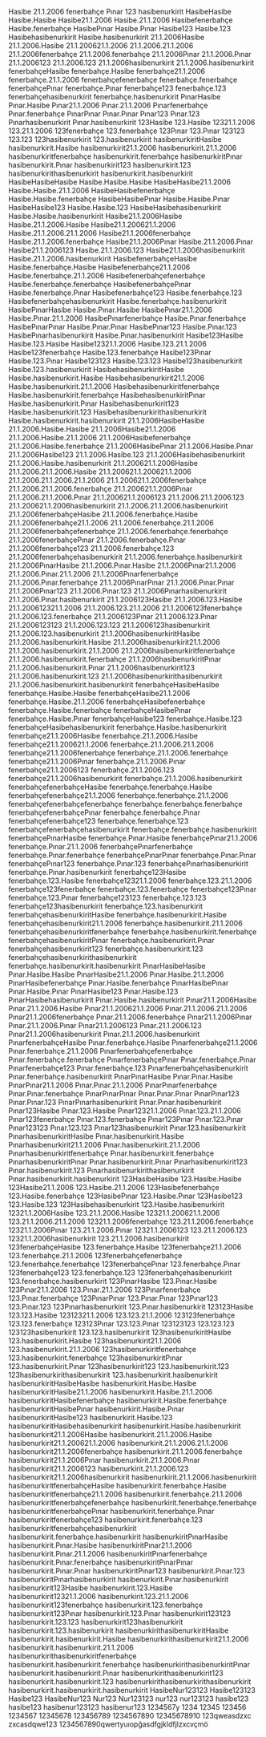 ﻿Hasibe
21.1.2006
fenerbahçe
Pınar
123
hasibenurkirit
HasibeHasibe
Hasibe.Hasibe
Hasibe21.1.2006
Hasibe.21.1.2006
Hasibefenerbahçe
Hasibe.fenerbahçe
HasibePınar
Hasibe.Pınar
Hasibe123
Hasibe.123
Hasibehasibenurkirit
Hasibe.hasibenurkirit
21.1.2006Hasibe
21.1.2006.Hasibe
21.1.200621.1.2006
21.1.2006.21.1.2006
21.1.2006fenerbahçe
21.1.2006.fenerbahçe
21.1.2006Pınar
21.1.2006.Pınar
21.1.2006123
21.1.2006.123
21.1.2006hasibenurkirit
21.1.2006.hasibenurkirit
fenerbahçeHasibe
fenerbahçe.Hasibe
fenerbahçe21.1.2006
fenerbahçe.21.1.2006
fenerbahçefenerbahçe
fenerbahçe.fenerbahçe
fenerbahçePınar
fenerbahçe.Pınar
fenerbahçe123
fenerbahçe.123
fenerbahçehasibenurkirit
fenerbahçe.hasibenurkirit
PınarHasibe
Pınar.Hasibe
Pınar21.1.2006
Pınar.21.1.2006
Pınarfenerbahçe
Pınar.fenerbahçe
PınarPınar
Pınar.Pınar
Pınar123
Pınar.123
Pınarhasibenurkirit
Pınar.hasibenurkirit
123Hasibe
123.Hasibe
12321.1.2006
123.21.1.2006
123fenerbahçe
123.fenerbahçe
123Pınar
123.Pınar
123123
123.123
123hasibenurkirit
123.hasibenurkirit
hasibenurkiritHasibe
hasibenurkirit.Hasibe
hasibenurkirit21.1.2006
hasibenurkirit.21.1.2006
hasibenurkiritfenerbahçe
hasibenurkirit.fenerbahçe
hasibenurkiritPınar
hasibenurkirit.Pınar
hasibenurkirit123
hasibenurkirit.123
hasibenurkirithasibenurkirit
hasibenurkirit.hasibenurkirit
HasibeHasibeHasibe
Hasibe.Hasibe.Hasibe
HasibeHasibe21.1.2006
Hasibe.Hasibe.21.1.2006
HasibeHasibefenerbahçe
Hasibe.Hasibe.fenerbahçe
HasibeHasibePınar
Hasibe.Hasibe.Pınar
HasibeHasibe123
Hasibe.Hasibe.123
HasibeHasibehasibenurkirit
Hasibe.Hasibe.hasibenurkirit
Hasibe21.1.2006Hasibe
Hasibe.21.1.2006.Hasibe
Hasibe21.1.200621.1.2006
Hasibe.21.1.2006.21.1.2006
Hasibe21.1.2006fenerbahçe
Hasibe.21.1.2006.fenerbahçe
Hasibe21.1.2006Pınar
Hasibe.21.1.2006.Pınar
Hasibe21.1.2006123
Hasibe.21.1.2006.123
Hasibe21.1.2006hasibenurkirit
Hasibe.21.1.2006.hasibenurkirit
HasibefenerbahçeHasibe
Hasibe.fenerbahçe.Hasibe
Hasibefenerbahçe21.1.2006
Hasibe.fenerbahçe.21.1.2006
Hasibefenerbahçefenerbahçe
Hasibe.fenerbahçe.fenerbahçe
HasibefenerbahçePınar
Hasibe.fenerbahçe.Pınar
Hasibefenerbahçe123
Hasibe.fenerbahçe.123
Hasibefenerbahçehasibenurkirit
Hasibe.fenerbahçe.hasibenurkirit
HasibePınarHasibe
Hasibe.Pınar.Hasibe
HasibePınar21.1.2006
Hasibe.Pınar.21.1.2006
HasibePınarfenerbahçe
Hasibe.Pınar.fenerbahçe
HasibePınarPınar
Hasibe.Pınar.Pınar
HasibePınar123
Hasibe.Pınar.123
HasibePınarhasibenurkirit
Hasibe.Pınar.hasibenurkirit
Hasibe123Hasibe
Hasibe.123.Hasibe
Hasibe12321.1.2006
Hasibe.123.21.1.2006
Hasibe123fenerbahçe
Hasibe.123.fenerbahçe
Hasibe123Pınar
Hasibe.123.Pınar
Hasibe123123
Hasibe.123.123
Hasibe123hasibenurkirit
Hasibe.123.hasibenurkirit
HasibehasibenurkiritHasibe
Hasibe.hasibenurkirit.Hasibe
Hasibehasibenurkirit21.1.2006
Hasibe.hasibenurkirit.21.1.2006
Hasibehasibenurkiritfenerbahçe
Hasibe.hasibenurkirit.fenerbahçe
HasibehasibenurkiritPınar
Hasibe.hasibenurkirit.Pınar
Hasibehasibenurkirit123
Hasibe.hasibenurkirit.123
Hasibehasibenurkirithasibenurkirit
Hasibe.hasibenurkirit.hasibenurkirit
21.1.2006HasibeHasibe
21.1.2006.Hasibe.Hasibe
21.1.2006Hasibe21.1.2006
21.1.2006.Hasibe.21.1.2006
21.1.2006Hasibefenerbahçe
21.1.2006.Hasibe.fenerbahçe
21.1.2006HasibePınar
21.1.2006.Hasibe.Pınar
21.1.2006Hasibe123
21.1.2006.Hasibe.123
21.1.2006Hasibehasibenurkirit
21.1.2006.Hasibe.hasibenurkirit
21.1.200621.1.2006Hasibe
21.1.2006.21.1.2006.Hasibe
21.1.200621.1.200621.1.2006
21.1.2006.21.1.2006.21.1.2006
21.1.200621.1.2006fenerbahçe
21.1.2006.21.1.2006.fenerbahçe
21.1.200621.1.2006Pınar
21.1.2006.21.1.2006.Pınar
21.1.200621.1.2006123
21.1.2006.21.1.2006.123
21.1.200621.1.2006hasibenurkirit
21.1.2006.21.1.2006.hasibenurkirit
21.1.2006fenerbahçeHasibe
21.1.2006.fenerbahçe.Hasibe
21.1.2006fenerbahçe21.1.2006
21.1.2006.fenerbahçe.21.1.2006
21.1.2006fenerbahçefenerbahçe
21.1.2006.fenerbahçe.fenerbahçe
21.1.2006fenerbahçePınar
21.1.2006.fenerbahçe.Pınar
21.1.2006fenerbahçe123
21.1.2006.fenerbahçe.123
21.1.2006fenerbahçehasibenurkirit
21.1.2006.fenerbahçe.hasibenurkirit
21.1.2006PınarHasibe
21.1.2006.Pınar.Hasibe
21.1.2006Pınar21.1.2006
21.1.2006.Pınar.21.1.2006
21.1.2006Pınarfenerbahçe
21.1.2006.Pınar.fenerbahçe
21.1.2006PınarPınar
21.1.2006.Pınar.Pınar
21.1.2006Pınar123
21.1.2006.Pınar.123
21.1.2006Pınarhasibenurkirit
21.1.2006.Pınar.hasibenurkirit
21.1.2006123Hasibe
21.1.2006.123.Hasibe
21.1.200612321.1.2006
21.1.2006.123.21.1.2006
21.1.2006123fenerbahçe
21.1.2006.123.fenerbahçe
21.1.2006123Pınar
21.1.2006.123.Pınar
21.1.2006123123
21.1.2006.123.123
21.1.2006123hasibenurkirit
21.1.2006.123.hasibenurkirit
21.1.2006hasibenurkiritHasibe
21.1.2006.hasibenurkirit.Hasibe
21.1.2006hasibenurkirit21.1.2006
21.1.2006.hasibenurkirit.21.1.2006
21.1.2006hasibenurkiritfenerbahçe
21.1.2006.hasibenurkirit.fenerbahçe
21.1.2006hasibenurkiritPınar
21.1.2006.hasibenurkirit.Pınar
21.1.2006hasibenurkirit123
21.1.2006.hasibenurkirit.123
21.1.2006hasibenurkirithasibenurkirit
21.1.2006.hasibenurkirit.hasibenurkirit
fenerbahçeHasibeHasibe
fenerbahçe.Hasibe.Hasibe
fenerbahçeHasibe21.1.2006
fenerbahçe.Hasibe.21.1.2006
fenerbahçeHasibefenerbahçe
fenerbahçe.Hasibe.fenerbahçe
fenerbahçeHasibePınar
fenerbahçe.Hasibe.Pınar
fenerbahçeHasibe123
fenerbahçe.Hasibe.123
fenerbahçeHasibehasibenurkirit
fenerbahçe.Hasibe.hasibenurkirit
fenerbahçe21.1.2006Hasibe
fenerbahçe.21.1.2006.Hasibe
fenerbahçe21.1.200621.1.2006
fenerbahçe.21.1.2006.21.1.2006
fenerbahçe21.1.2006fenerbahçe
fenerbahçe.21.1.2006.fenerbahçe
fenerbahçe21.1.2006Pınar
fenerbahçe.21.1.2006.Pınar
fenerbahçe21.1.2006123
fenerbahçe.21.1.2006.123
fenerbahçe21.1.2006hasibenurkirit
fenerbahçe.21.1.2006.hasibenurkirit
fenerbahçefenerbahçeHasibe
fenerbahçe.fenerbahçe.Hasibe
fenerbahçefenerbahçe21.1.2006
fenerbahçe.fenerbahçe.21.1.2006
fenerbahçefenerbahçefenerbahçe
fenerbahçe.fenerbahçe.fenerbahçe
fenerbahçefenerbahçePınar
fenerbahçe.fenerbahçe.Pınar
fenerbahçefenerbahçe123
fenerbahçe.fenerbahçe.123
fenerbahçefenerbahçehasibenurkirit
fenerbahçe.fenerbahçe.hasibenurkirit
fenerbahçePınarHasibe
fenerbahçe.Pınar.Hasibe
fenerbahçePınar21.1.2006
fenerbahçe.Pınar.21.1.2006
fenerbahçePınarfenerbahçe
fenerbahçe.Pınar.fenerbahçe
fenerbahçePınarPınar
fenerbahçe.Pınar.Pınar
fenerbahçePınar123
fenerbahçe.Pınar.123
fenerbahçePınarhasibenurkirit
fenerbahçe.Pınar.hasibenurkirit
fenerbahçe123Hasibe
fenerbahçe.123.Hasibe
fenerbahçe12321.1.2006
fenerbahçe.123.21.1.2006
fenerbahçe123fenerbahçe
fenerbahçe.123.fenerbahçe
fenerbahçe123Pınar
fenerbahçe.123.Pınar
fenerbahçe123123
fenerbahçe.123.123
fenerbahçe123hasibenurkirit
fenerbahçe.123.hasibenurkirit
fenerbahçehasibenurkiritHasibe
fenerbahçe.hasibenurkirit.Hasibe
fenerbahçehasibenurkirit21.1.2006
fenerbahçe.hasibenurkirit.21.1.2006
fenerbahçehasibenurkiritfenerbahçe
fenerbahçe.hasibenurkirit.fenerbahçe
fenerbahçehasibenurkiritPınar
fenerbahçe.hasibenurkirit.Pınar
fenerbahçehasibenurkirit123
fenerbahçe.hasibenurkirit.123
fenerbahçehasibenurkirithasibenurkirit
fenerbahçe.hasibenurkirit.hasibenurkirit
PınarHasibeHasibe
Pınar.Hasibe.Hasibe
PınarHasibe21.1.2006
Pınar.Hasibe.21.1.2006
PınarHasibefenerbahçe
Pınar.Hasibe.fenerbahçe
PınarHasibePınar
Pınar.Hasibe.Pınar
PınarHasibe123
Pınar.Hasibe.123
PınarHasibehasibenurkirit
Pınar.Hasibe.hasibenurkirit
Pınar21.1.2006Hasibe
Pınar.21.1.2006.Hasibe
Pınar21.1.200621.1.2006
Pınar.21.1.2006.21.1.2006
Pınar21.1.2006fenerbahçe
Pınar.21.1.2006.fenerbahçe
Pınar21.1.2006Pınar
Pınar.21.1.2006.Pınar
Pınar21.1.2006123
Pınar.21.1.2006.123
Pınar21.1.2006hasibenurkirit
Pınar.21.1.2006.hasibenurkirit
PınarfenerbahçeHasibe
Pınar.fenerbahçe.Hasibe
Pınarfenerbahçe21.1.2006
Pınar.fenerbahçe.21.1.2006
Pınarfenerbahçefenerbahçe
Pınar.fenerbahçe.fenerbahçe
PınarfenerbahçePınar
Pınar.fenerbahçe.Pınar
Pınarfenerbahçe123
Pınar.fenerbahçe.123
Pınarfenerbahçehasibenurkirit
Pınar.fenerbahçe.hasibenurkirit
PınarPınarHasibe
Pınar.Pınar.Hasibe
PınarPınar21.1.2006
Pınar.Pınar.21.1.2006
PınarPınarfenerbahçe
Pınar.Pınar.fenerbahçe
PınarPınarPınar
Pınar.Pınar.Pınar
PınarPınar123
Pınar.Pınar.123
PınarPınarhasibenurkirit
Pınar.Pınar.hasibenurkirit
Pınar123Hasibe
Pınar.123.Hasibe
Pınar12321.1.2006
Pınar.123.21.1.2006
Pınar123fenerbahçe
Pınar.123.fenerbahçe
Pınar123Pınar
Pınar.123.Pınar
Pınar123123
Pınar.123.123
Pınar123hasibenurkirit
Pınar.123.hasibenurkirit
PınarhasibenurkiritHasibe
Pınar.hasibenurkirit.Hasibe
Pınarhasibenurkirit21.1.2006
Pınar.hasibenurkirit.21.1.2006
Pınarhasibenurkiritfenerbahçe
Pınar.hasibenurkirit.fenerbahçe
PınarhasibenurkiritPınar
Pınar.hasibenurkirit.Pınar
Pınarhasibenurkirit123
Pınar.hasibenurkirit.123
Pınarhasibenurkirithasibenurkirit
Pınar.hasibenurkirit.hasibenurkirit
123HasibeHasibe
123.Hasibe.Hasibe
123Hasibe21.1.2006
123.Hasibe.21.1.2006
123Hasibefenerbahçe
123.Hasibe.fenerbahçe
123HasibePınar
123.Hasibe.Pınar
123Hasibe123
123.Hasibe.123
123Hasibehasibenurkirit
123.Hasibe.hasibenurkirit
12321.1.2006Hasibe
123.21.1.2006.Hasibe
12321.1.200621.1.2006
123.21.1.2006.21.1.2006
12321.1.2006fenerbahçe
123.21.1.2006.fenerbahçe
12321.1.2006Pınar
123.21.1.2006.Pınar
12321.1.2006123
123.21.1.2006.123
12321.1.2006hasibenurkirit
123.21.1.2006.hasibenurkirit
123fenerbahçeHasibe
123.fenerbahçe.Hasibe
123fenerbahçe21.1.2006
123.fenerbahçe.21.1.2006
123fenerbahçefenerbahçe
123.fenerbahçe.fenerbahçe
123fenerbahçePınar
123.fenerbahçe.Pınar
123fenerbahçe123
123.fenerbahçe.123
123fenerbahçehasibenurkirit
123.fenerbahçe.hasibenurkirit
123PınarHasibe
123.Pınar.Hasibe
123Pınar21.1.2006
123.Pınar.21.1.2006
123Pınarfenerbahçe
123.Pınar.fenerbahçe
123PınarPınar
123.Pınar.Pınar
123Pınar123
123.Pınar.123
123Pınarhasibenurkirit
123.Pınar.hasibenurkirit
123123Hasibe
123.123.Hasibe
12312321.1.2006
123.123.21.1.2006
123123fenerbahçe
123.123.fenerbahçe
123123Pınar
123.123.Pınar
123123123
123.123.123
123123hasibenurkirit
123.123.hasibenurkirit
123hasibenurkiritHasibe
123.hasibenurkirit.Hasibe
123hasibenurkirit21.1.2006
123.hasibenurkirit.21.1.2006
123hasibenurkiritfenerbahçe
123.hasibenurkirit.fenerbahçe
123hasibenurkiritPınar
123.hasibenurkirit.Pınar
123hasibenurkirit123
123.hasibenurkirit.123
123hasibenurkirithasibenurkirit
123.hasibenurkirit.hasibenurkirit
hasibenurkiritHasibeHasibe
hasibenurkirit.Hasibe.Hasibe
hasibenurkiritHasibe21.1.2006
hasibenurkirit.Hasibe.21.1.2006
hasibenurkiritHasibefenerbahçe
hasibenurkirit.Hasibe.fenerbahçe
hasibenurkiritHasibePınar
hasibenurkirit.Hasibe.Pınar
hasibenurkiritHasibe123
hasibenurkirit.Hasibe.123
hasibenurkiritHasibehasibenurkirit
hasibenurkirit.Hasibe.hasibenurkirit
hasibenurkirit21.1.2006Hasibe
hasibenurkirit.21.1.2006.Hasibe
hasibenurkirit21.1.200621.1.2006
hasibenurkirit.21.1.2006.21.1.2006
hasibenurkirit21.1.2006fenerbahçe
hasibenurkirit.21.1.2006.fenerbahçe
hasibenurkirit21.1.2006Pınar
hasibenurkirit.21.1.2006.Pınar
hasibenurkirit21.1.2006123
hasibenurkirit.21.1.2006.123
hasibenurkirit21.1.2006hasibenurkirit
hasibenurkirit.21.1.2006.hasibenurkirit
hasibenurkiritfenerbahçeHasibe
hasibenurkirit.fenerbahçe.Hasibe
hasibenurkiritfenerbahçe21.1.2006
hasibenurkirit.fenerbahçe.21.1.2006
hasibenurkiritfenerbahçefenerbahçe
hasibenurkirit.fenerbahçe.fenerbahçe
hasibenurkiritfenerbahçePınar
hasibenurkirit.fenerbahçe.Pınar
hasibenurkiritfenerbahçe123
hasibenurkirit.fenerbahçe.123
hasibenurkiritfenerbahçehasibenurkirit
hasibenurkirit.fenerbahçe.hasibenurkirit
hasibenurkiritPınarHasibe
hasibenurkirit.Pınar.Hasibe
hasibenurkiritPınar21.1.2006
hasibenurkirit.Pınar.21.1.2006
hasibenurkiritPınarfenerbahçe
hasibenurkirit.Pınar.fenerbahçe
hasibenurkiritPınarPınar
hasibenurkirit.Pınar.Pınar
hasibenurkiritPınar123
hasibenurkirit.Pınar.123
hasibenurkiritPınarhasibenurkirit
hasibenurkirit.Pınar.hasibenurkirit
hasibenurkirit123Hasibe
hasibenurkirit.123.Hasibe
hasibenurkirit12321.1.2006
hasibenurkirit.123.21.1.2006
hasibenurkirit123fenerbahçe
hasibenurkirit.123.fenerbahçe
hasibenurkirit123Pınar
hasibenurkirit.123.Pınar
hasibenurkirit123123
hasibenurkirit.123.123
hasibenurkirit123hasibenurkirit
hasibenurkirit.123.hasibenurkirit
hasibenurkirithasibenurkiritHasibe
hasibenurkirit.hasibenurkirit.Hasibe
hasibenurkirithasibenurkirit21.1.2006
hasibenurkirit.hasibenurkirit.21.1.2006
hasibenurkirithasibenurkiritfenerbahçe
hasibenurkirit.hasibenurkirit.fenerbahçe
hasibenurkirithasibenurkiritPınar
hasibenurkirit.hasibenurkirit.Pınar
hasibenurkirithasibenurkirit123
hasibenurkirit.hasibenurkirit.123
hasibenurkirithasibenurkirithasibenurkirit
hasibenurkirit.hasibenurkirit.hasibenurkirit
HasibeNur123123
Hasibe123123
Hasibe123
HasibeNur123
Nur123
Nur123123
nur123
nur123123
hasibe123
hasibe123
hasibenur123123
hasibenur123
1234567y
1234
12345
123456
1234567
12345678
123456789
1234567890
12345678910
123qweasdzxc
zxcasdqwe123
1234567890qwertyuıopğasdfgjkldfjlzxcvçmö

